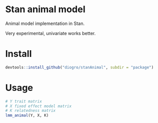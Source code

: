 # Stan animal model

Animal model implementation in Stan.

Very experimental, univariate works better.

# Install

```r
devtools::install_github("diogro/stanAnimal", subdir = "package")
```

# Usage

```r
# Y trait matrix
# X fixed effect model matrix
# K relatedness matrix
lmm_animal(Y, X, K)
```
